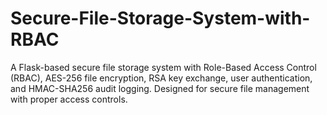 # Secure-File-Storage-System-with-RBAC
A Flask-based secure file storage system with Role-Based Access Control (RBAC), AES-256 file encryption, RSA key exchange, user authentication, and HMAC-SHA256 audit logging. Designed for secure file management with proper access controls.
